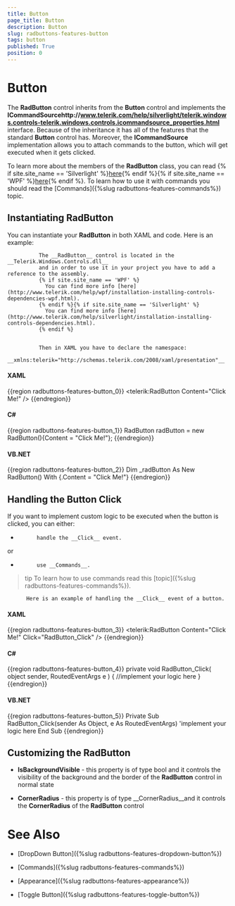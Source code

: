 ```yaml
---
title: Button
page_title: Button
description: Button
slug: radbuttons-features-button
tags: button
published: True
position: 0
---
```


# Button



The __RadButton__ control inherits from the __Button__ control and implements the
		__ICommandSourcehttp://www.telerik.com/help/silverlight/telerik.windows.controls-telerik.windows.controls.icommandsource_properties.html__ interface. Because of the inheritance it has all of the features that the standard
		__Button__ control has. Moreover, the __ICommandSource__ implementation allows you to attach
		commands to the button, which will get executed when it gets clicked.
	  

To learn more about the members of the __RadButton__ class, you can read
		{% if site.site_name == 'Silverlight' %}[here](http://www.telerik.com/help/silverlight/allmembers_t_telerik_windows_controls_radbutton.html){% endif %}{% if site.site_name == 'WPF' %}[here](http://www.telerik.com/help/wpf/allmembers_t_telerik_windows_controls_radbutton.html){% endif %}.
		To learn how to use it with commands you should read the [Commands]({%slug radbuttons-features-commands%}) topic.
	  

## Instantiating RadButton

You can instantiate your __RadButton__ in both XAML and code. Here is an example:
		

>


			  The __RadButton__ control is located in the __Telerik.Windows.Controls.dll__
			  and in order to use it in your project you have to add a reference to the assembly.
			  {% if site.site_name == 'WPF' %}
				You can find more info [here](http://www.telerik.com/help/wpf/installation-installing-controls-dependencies-wpf.html).
			  {% endif %}{% if site.site_name == 'Silverlight' %}
				You can find more info [here](http://www.telerik.com/help/silverlight/installation-installing-controls-dependencies.html).
			  {% endif %}


			  Then in XAML you have to declare the namespace:
			  __xmlns:telerik="http://schemas.telerik.com/2008/xaml/presentation"__

#### __XAML__

{{region radbuttons-features-button_0}}
	<telerik:RadButton Content="Click Me!" />
	{{endregion}}



#### __C#__

{{region radbuttons-features-button_1}}
	RadButton radButton = new RadButton(){Content = "Click Me!"};
	{{endregion}}



#### __VB.NET__

{{region radbuttons-features-button_2}}
	Dim _radButton As New RadButton() With {.Content = "Click Me!"}
	{{endregion}}



## Handling the Button Click

If you want to implement custom logic to be executed when the button is clicked, you can either:

* 
			handle the __Click__ event.
		  

or

* 
			use __Commands__.
		  

>tip
		  To learn how to use commands read this [topic]({%slug radbuttons-features-commands%}).
		


		  Here is an example of handling the __Click__ event of a button.
		

#### __XAML__

{{region radbuttons-features-button_3}}
	<telerik:RadButton Content="Click Me!" Click="RadButton_Click" />
	{{endregion}}



#### __C#__

{{region radbuttons-features-button_4}}
	private void RadButton_Click( object sender, RoutedEventArgs e )
	{
	    //implement your logic here
	}
	{{endregion}}



#### __VB.NET__

{{region radbuttons-features-button_5}}
	Private Sub RadButton_Click(sender As Object, e As RoutedEventArgs)
	 'implement your logic here
	End Sub
	{{endregion}}



## Customizing the RadButton

* __IsBackgroundVisible__ - this property is of type bool and it controls the visibility of the background and the border of the __RadButton__ control in normal state
		  

* __CornerRadius__ - this property is of type __CornerRadius__and it controls the __CornerRadius__ of the __RadButton__ control
		  

# See Also

 * [DropDown Button]({%slug radbuttons-features-dropdown-button%})

 * [Commands]({%slug radbuttons-features-commands%})

 * [Appearance]({%slug radbuttons-features-appearance%})

 * [Toggle Button]({%slug radbuttons-features-toggle-button%})
